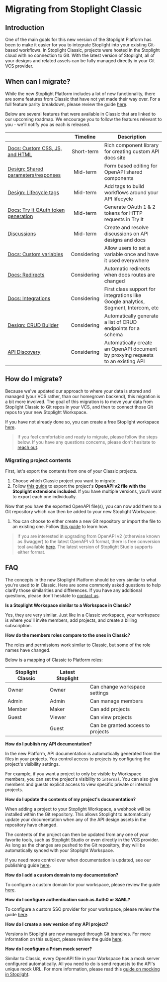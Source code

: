# Migrating from Stoplight Classic

## Introduction

One of the main goals for this new version of the Stoplight Platform has been to
make it easier for you to integrate Stoplight into your existing Git-based
workflows. In Stoplight Classic, projects were hosted in the Stoplight cloud
with no connection to Git. With the latest version of Stoplight, all of your
designs and related assets can be fully managed directly in your Git VCS
provider.

## When can I migrate?

While the new Stoplight Platform includes a lot of new functionality, there are
some features from Classic that have not yet made their way over. For a full
feature parity breakdown, please review the guide
[here](https://support.stoplight.io/hc/en-us/articles/360035390511-What-are-the-differences-between-the-Stoplight-products-).

Below are several features that were available in Classic that are linked to our
upcoming roadmap. We encourage you to follow the features relevant to you -
we'll notify you as each is released.

|                                                                                                       |  Timeline   | Description                                                                        |
| ----------------------------------------------------------------------------------------------------- | :---------: | ---------------------------------------------------------------------------------- |
| [Docs: Custom CSS, JS, and HTML](https://roadmap.stoplight.io/c/57-embeddable-component-library)      | Short-term  | Rich component library for creating custom API docs site                           |
| [Design: Shared parameters/responses](https://roadmap.stoplight.io/c/10-openapi-shared-components)    |  Mid-term   | Form based editing for OpenAPI shared components                                   |
| [Design: Lifecycle tags](https://roadmap.stoplight.io/c/65-lifecycle-tags)                            |  Mid-term   | Add tags to build workflows around your API lifecycle                              |
| [Docs: Try It OAuth token generation](https://roadmap.stoplight.io/c/58-request-maker-authentication) |  Mid-term   | Generate OAuth 1 & 2 tokens for HTTP requests in Try It                            |
| [Discussions](https://roadmap.stoplight.io/c/61-discussions-comments)                                 |  Mid-term   | Create and resolve discussions on API designs and docs                             |
| [Docs: Custom variables](https://roadmap.stoplight.io/c/47-custom-variables)                          | Considering | Allow users to set a variable once and have it used everywhere                     |
| [Docs: Redirects](https://roadmap.stoplight.io/c/68-redirects)                                        | Considering | Automatic redirects when docs routes are changed                                   |
| [Docs: Integrations](https://roadmap.stoplight.io/c/64-analytics-integrations)                        | Considering | First class support for integrations like Google analytics, Segment, Intercom, etc |
| [Design: CRUD Builder](https://roadmap.stoplight.io/c/63-crud-builder)                                | Considering | Automatically generate a list of CRUD endpoints for a schema                       |
| [API Discovery](https://roadmap.stoplight.io/c/66-learning-recording)                                 | Considering | Automatically create an OpenAPI document by proxying requests to an existing API   |

## How do I migrate?

Because we've updated our approach to where your data is stored and managed
(your VCS rather, than our homegrown backend), this migration is a bit more
involved. The goal of this migration is to move your data from Stoplight Classic
to Git repos in your VCS, and then to connect those Git repos to your new
Stoplight Workspace.

If you have not already done so, you can create a free Stoplight workspace
[here](https://stoplight.io/welcome).

> If you feel comfortable and ready to migrate, please follow the steps below.
> If you have any questions concerns, please don't hesitate to [reach
> out](mailto:support@stoplight.io).
### Migrating project contents

First, let's export the contents from one of your Classic projects.

1. Choose which Classic project you want to migrate.
2. Follow [this
   guide](https://help.stoplight.io/docs/design/exporting-to-swagger-or-raml) to
   export the project's **OpenAPI v2 file with the Stoplight extensions
   included**. If you have multiple versions, you'll want to export each one
   individually.

Now that you have the exported OpenAPI file(s), you can now add them to a Git
repository which can then be added to your new Stoplight Workspace.

1. You can choose to either create a new Git repository or import the file to an
   existing one. Follow [this
   guide](../1.-quickstarts/add-projects-quickstart.md) to learn how.

> If you are interested in upgrading from OpenAPI v2 (otherwise known as
> Swagger) to the latest OpenAPI v3 format, there is free conversion tool
> available [here]( https://www.npmjs.com/package/swagger2openapi). The latest
> version of Stoplight Studio supports either format.

## FAQ

The concepts in the new Stoplight Platform should be very similar to what you're
used to in Classic. Here are some commonly asked questions to help clarify those
similarities and differences. If you have any additional questions, please don't
hesitate to [contact us](mailto:support@stoplight.io).

**Is a Stoplight Workspace similar to a Workspace in Classic?**

Yes, they are very similar. Just like in a Classic workspace, your workspace is
where you'll invite members, add projects, and create a billing subscription.

**How do the members roles compare to the ones in Classic?**

The roles and permissions work similar to Classic, but some of the role names
have changed.

Below is a mapping of Classic to Platform roles:

| Stoplight Classic | Latest Stoplight |                                   |
| ----------------- | ---------------- | --------------------------------- |
| Owner             | Owner            | Can change workspace settings     |
| Admin             | Admin            | Can manage members                |
| Member            | Maker            | Can add projects                  |
| Guest             | Viewer           | Can view projects                 |
|                   | Guest            | Can be granted access to projects |

**How do I publish my API documentation?**

In the new Platform, API documentation is automatically generated from the files
in your projects. You control access to projects by configuring the project's
visibility settings.

For example, if you want a project to only be visible by Workspace members, you
can set the project's visibility to `internal`. You can also give members and
guests explicit access to view specific private or internal projects.

**How do I update the contents of my project's documentation?**

When adding a project to your Stoplight Workspace, a webhook will be installed
within the Git repository. This allows Stoplight to automatically update your
documentation when any of the API design assets in the repository have changed.

The contents of the project can then be updated from any one of your favorite
tools, such as Stoplight Studio or even directly in the VCS provider. As long as
the changes are pushed to the Git repository, they will be automatically synced
with your Stoplight Workspace.

If you need more control over when documentation is updated, see our publishing
guide [here](../2.-workspaces/g.automating-publishing.md).

**How do I add a custom domain to my documentation?**

To configure a custom domain for your workspace, please review the guide
[here](../2.-workspaces/j.custom-domains.md).

**How do I configure authentication such as Auth0 or SAML?**

To configure a custom SSO provider for your workspace, please review the guide
[here](../2.-workspaces/e.configuring-authentication.md).

**How do I create a new version of my API project?**

Versions in Stoplight are now managed through Git branches. For more information
on this subject, please review the guide
[here](../2.-workspaces/h.branch-management.md).

**How do I configure a Prism mock server?**

Similar to Classic, every OpenAPI file in your Workspace has a mock server
configured automatically. All you need to do is send requests to the API's
unique mock URL. For more information, please read this [guide on mocking in
Stoplight](../3.-design/d.setting-up-a-mock-server.md).
